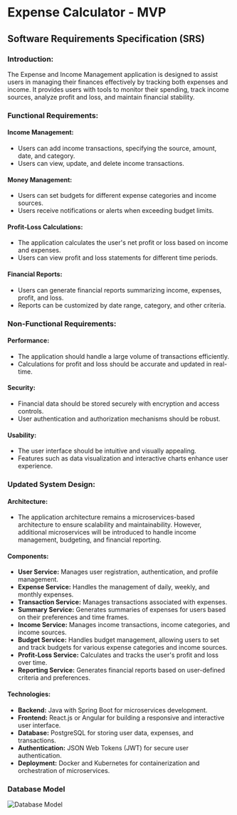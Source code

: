 # Expense Calculator - MVP

## Software Requirements Specification (SRS)

### Introduction:
The Expense and Income Management application is designed to assist users in managing their finances effectively by tracking both expenses and income. It provides users with tools to monitor their spending, track income sources, analyze profit and loss, and maintain financial stability.

### Functional Requirements:
#### Income Management:
- Users can add income transactions, specifying the source, amount, date, and category.
- Users can view, update, and delete income transactions.

#### Money Management:
- Users can set budgets for different expense categories and income sources.
- Users receive notifications or alerts when exceeding budget limits.

#### Profit-Loss Calculations:
- The application calculates the user's net profit or loss based on income and expenses.
- Users can view profit and loss statements for different time periods.

#### Financial Reports:
- Users can generate financial reports summarizing income, expenses, profit, and loss.
- Reports can be customized by date range, category, and other criteria.

### Non-Functional Requirements:
#### Performance:
- The application should handle a large volume of transactions efficiently.
- Calculations for profit and loss should be accurate and updated in real-time.

#### Security:
- Financial data should be stored securely with encryption and access controls.
- User authentication and authorization mechanisms should be robust.

#### Usability:
- The user interface should be intuitive and visually appealing.
- Features such as data visualization and interactive charts enhance user experience.

### Updated System Design:
#### Architecture:
- The application architecture remains a microservices-based architecture to ensure scalability and maintainability. However, additional microservices will be introduced to handle income management, budgeting, and financial reporting.

#### Components:
- **User Service:** Manages user registration, authentication, and profile management.
- **Expense Service:** Handles the management of daily, weekly, and monthly expenses.
- **Transaction Service:** Manages transactions associated with expenses.
- **Summary Service:** Generates summaries of expenses for users based on their preferences and time frames.
- **Income Service:** Manages income transactions, income categories, and income sources.
- **Budget Service:** Handles budget management, allowing users to set and track budgets for various expense categories and income sources.
- **Profit-Loss Service:** Calculates and tracks the user's profit and loss over time.
- **Reporting Service:** Generates financial reports based on user-defined criteria and preferences.

#### Technologies:
- **Backend:** Java with Spring Boot for microservices development.
- **Frontend:** React.js or Angular for building a responsive and interactive user interface.
- **Database:** PostgreSQL for storing user data, expenses, and transactions.
- **Authentication:** JSON Web Tokens (JWT) for secure user authentication.
- **Deployment:** Docker and Kubernetes for containerization and orchestration of microservices.

### Database Model
![Database Model](https://github.com/ajas-abdulazeez/expanSc/assets/84241281/fb79f9cf-2059-4c02-a68f-9c40b05bfa4d)
